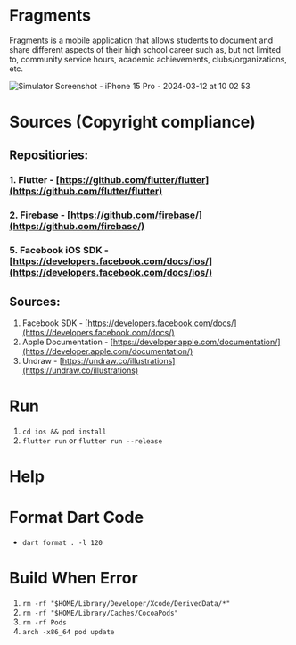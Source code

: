 # Fragments

Fragments is a mobile application that allows students to document and share different aspects of their high school career such as, but not limited to, community service hours, academic achievements, clubs/organizations, etc.

![Simulator Screenshot - iPhone 15 Pro - 2024-03-12 at 10 02 53](https://github.com/MahitMehta/Fragments/assets/73650235/309ad673-99d3-43f7-b1c3-60e10a6769eb)

# Sources (Copyright compliance)

## Repositiories: 

### 1. Flutter - [https://github.com/flutter/flutter](https://github.com/flutter/flutter)
### 2. Firebase - [https://github.com/firebase/](https://github.com/firebase/)
### 5. Facebook iOS SDK - [https://developers.facebook.com/docs/ios/](https://developers.facebook.com/docs/ios/)

## Sources: 

1. Facebook SDK - [https://developers.facebook.com/docs/](https://developers.facebook.com/docs/)
2. Apple Documentation - [https://developer.apple.com/documentation/](https://developer.apple.com/documentation/)
3. Undraw - [https://undraw.co/illustrations](https://undraw.co/illustrations)

# Run

1. `cd ios && pod install`
2. `flutter run` or `flutter run --release`

# Help

# Format Dart Code

- `dart format . -l 120`

# Build When Error

1. `rm -rf "$HOME/Library/Developer/Xcode/DerivedData/*"`
2. `rm -rf "$HOME/Library/Caches/CocoaPods"`
3. `rm -rf Pods`  
4. `arch -x86_64 pod update`
